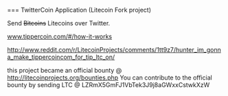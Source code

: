 === TwitterCoin Application (Litecoin Fork project)

Send ~~Bitcoins~~ Litecoins over Twitter.

www.tippercoin.com/#/how-it-works

http://www.reddit.com/r/LitecoinProjects/comments/1tt9z7/hunter_im_gonna_make_tippercoincom_for_tip_ltc_on/

this project became an official bounty @ http://litecoinprojects.org/bounties.php
You can contribute to the official bounty by sending LTC @ LZRmX5GmFJ1VbTek3J9j8aGWxxCstwkXzW
